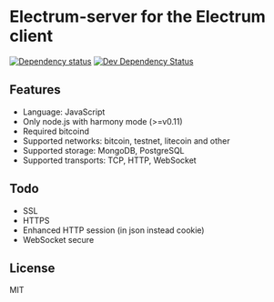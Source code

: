 Electrum-server for the Electrum client
=======================================

[![Dependency status](https://david-dm.org/fanatid/electrumjs-server/status.png)](https://david-dm.org/fanatid/electrumjs-server#info=dependencies&view=table) [![Dev Dependency Status](https://david-dm.org/fanatid/electrumjs-server/dev-status.png)](https://david-dm.org/fanatid/electrumjs-server#info=devDependencies&view=table)

Features
--------

  * Language: JavaScript
  * Only node.js with harmony mode (>=v0.11)
  * Required bitcoind
  * Supported networks: bitcoin, testnet, litecoin and other
  * Supported storage: MongoDB, PostgreSQL
  * Supported transports: TCP, HTTP, WebSocket

Todo
----

  * SSL
  * HTTPS
  * Enhanced HTTP session (in json instead cookie)
  * WebSocket secure

License
-------

MIT
